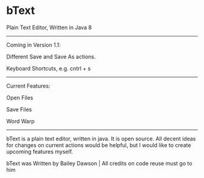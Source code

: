 # bText
Plain Text Editor, Written in Java 8

----
Coming in Version 1.1:

  Different Save and Save As actions.
  
  Keyboard Shortcuts, e.g. cntrl + s
  
----
Current Features:

  Open Files
  
  Save Files
  
  Word Warp
  
----
bText is a plain text editor, written in java. It is open source.
All decent ideas for changes on current actions would be helpful, but I would like to create upcoming features myself.



bText was Written by Bailey Dawson | All credits on code reuse must go to him
